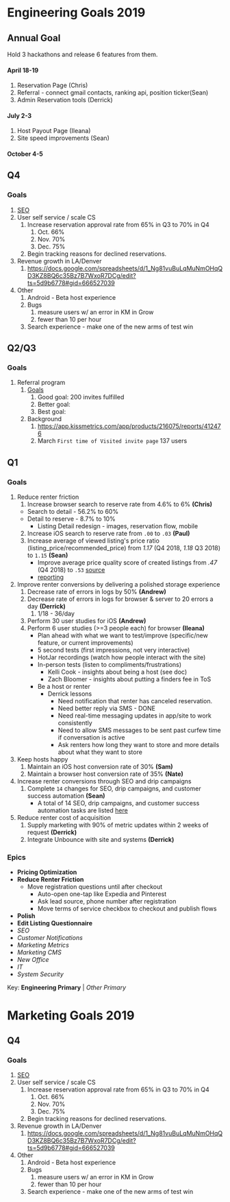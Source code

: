 <!-- TITLE: 2019 -->
<!-- SUBTITLE: A quick summary of 2019 -->

# Engineering Goals 2019
## Annual Goal
Hold 3 hackathons and release 6 features from them.
#### April 18-19
1. Reservation Page (Chris)
2. Referral - connect gmail contacts, ranking api, position ticker(Sean)
3. Admin Reservation tools (Derrick)
#### July 2-3
1. Host Payout Page (Ileana)
2. Site speed improvements (Sean)
#### October 4-5
## Q4
### Goals
1. [SEO](https://docs.google.com/document/d/1tqwx4QG0SMv3fcWsfUhQkE7NUAhLY6omfYaN-xiXCmI/edit#)
1. User self service / scale CS
	1. Increase reservation approval rate from 65% in Q3 to 70% in Q4
		1. Oct. 66%
		2. Nov. 70%
		3. Dec. 75%
	1. Begin tracking reasons for declined reservations.
1. Revenue growth in LA/Denver
	1. https://docs.google.com/spreadsheets/d/1_Ng81vuBuLqMuNmOHqQD3KZ8BQ6c35Bz7B7WxoR7DCg/edit?ts=5d9b6778#gid=666527039
1. Other
	1. Android - Beta host experience
	2. Bugs
		1. measure users w/ an error in KM in Grow
		1. fewer than 10 per hour
	3. Search experience - make one of the new arms of test win
## Q2/Q3
### Goals
1. Referral program
	1. [Goals](https://docs.google.com/spreadsheets/d/1QpsBliiaEsHIlHAcriL9H49ffkKIcJnI1kvkNRHw6pQ/edit#gid=0)
		1. Good goal: 200 invites fulfilled
		1. Better goal:
		1. Best goal:
	2. Background
		 1. https://app.kissmetrics.com/app/products/216075/reports/412476
		2. March `First time of Visited invite page` 137 users
## Q1
### Goals
1. Reduce renter friction
	1. Increase browser search to reserve rate from 4.6% to 6% **(Chris)**
	  * Search to detail - 56.2% to 60%
	  * Detail to reserve - 8.7% to 10%
		* Listing Detail redesign - images, reservation flow, mobile
	2. Increase iOS search to reserve rate from `.00` to `.03` **(Paul)**
	3. Increase average of viewed listing's price ratio (listing_price/recommended_price) from  _1.17_ (Q4 2018, _1.18_ Q3 2018) to `1.15`  **(Sean)**
		* Improve average price quality score of created listings from _.47_ (Q4 2018) to `.53` [source](https://docs.google.com/spreadsheets/d/12Ce6YQ6t0uhWa688gqFsELlmNLpwMRgtApc1fvctBOY/edit#gid=1491713362)
		* [reporting](https://docs.google.com/spreadsheets/d/1kejG-GbeqEnzoSVvmgyqIKBovhY0Ea2rSal56HWrIQM/edit?usp=sharing)
1. Improve renter conversions by delivering a polished storage experience
	1. Decrease rate of errors in logs by 50% **(Andrew)**
	1. Decrease rate of errors in logs for browser & server to 20 errors a day **(Derrick)**
		1. 1/18 - 36/day
	1. Perform 30 user studies for iOS **(Andrew)**
	1. Perform 6 user studies (>=3 people each) for browser **(Ileana)**
		* Plan ahead with what we want to test/improve (specific/new feature, or current improvements)
		* 5 second tests (first impressions, not very interactive)
		* HotJar recordings (watch how people interact with the site)
		* In-person tests (listen to compliments/frustrations)
			* Kelli Cook - insights about being a host (see doc)
			* Zach Bloomer - insights about putting a finders fee in ToS
		* Be a host or renter
			* Derrick lessons
				* Need notification that renter has canceled reservation.
				* Need better reply via SMS - DONE
				* Need real-time messaging updates in app/site to work consistently
				* Need to allow SMS messages to be sent past curfew time if conversation is active
				* Ask renters how long they want to store and more details about what they want to store
1. Keep hosts happy
	1. Maintain an iOS host conversion rate of 30% **(Sam)**
	2. Maintain a browser host conversion rate of 35% **(Nate)**
1. Increase renter conversions through SEO and drip campaigns
	1. Complete `14` changes for SEO, drip campaigns, and customer success automation **(Sean)**
		* A total of 14 SEO, drip campaigns, and customer success automation tasks are listed [here](https://docs.google.com/spreadsheets/d/1ul9Dg-OwZLSoY8yq_YoM2uIwTODechBDjYS-jcUSUTo/edit#gid=1191017650)
1. Reduce renter cost of acquisition
	1. Supply marketing with 90% of metric updates within 2 weeks of request **(Derrick)**
	2. Integrate Unbounce with site and systems **(Derrick)**

### Epics
* **Pricing Optimization**
* **Reduce Renter Friction**
	* Move registration questions until after checkout
		* Auto-open one-tap like Expedia and Pinterest
		* Ask lead source, phone number after registration
		* Move terms of service checkbox to checkout and publish flows
* **Polish**
* **Edit Listing Questionnaire**
* _SEO_
* _Customer Notifications_
* _Marketing Metrics_
* _Marketing CMS_
* _New Office_
* _IT_
* _System Security_

Key: **Engineering Primary** | _Other Primary_

# Marketing Goals 2019
## Q4
### Goals
1. [SEO](https://docs.google.com/document/d/1tqwx4QG0SMv3fcWsfUhQkE7NUAhLY6omfYaN-xiXCmI/edit#)
1. User self service / scale CS
	1. Increase reservation approval rate from 65% in Q3 to 70% in Q4
		1. Oct. 66%
		2. Nov. 70%
		3. Dec. 75%
	1. Begin tracking reasons for declined reservations.
1. Revenue growth in LA/Denver
	1. https://docs.google.com/spreadsheets/d/1_Ng81vuBuLqMuNmOHqQD3KZ8BQ6c35Bz7B7WxoR7DCg/edit?ts=5d9b6778#gid=666527039
1. Other
	1. Android - Beta host experience
	2. Bugs
		1. measure users w/ an error in KM in Grow
		1. fewer than 10 per hour
	3. Search experience - make one of the new arms of test win
